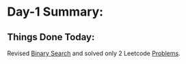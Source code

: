 # Day-1 Summary: 

## Things Done Today: 

Revised [Binary Search](https://youtu.be/f6UU7V3szVw "Binary Search") and solved only 2 Leetcode [Problems](/Code/Day-1).
